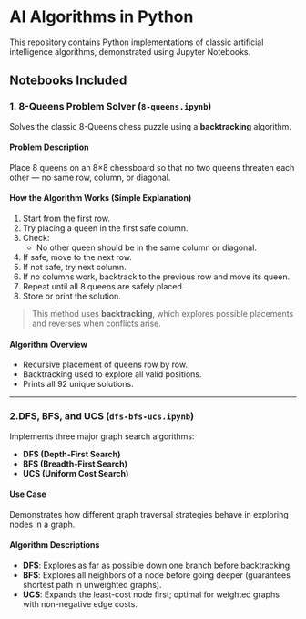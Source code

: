 # AI Algorithms in Python

This repository contains Python implementations of classic artificial intelligence algorithms, demonstrated using Jupyter Notebooks.

## Notebooks Included

### 1.  8-Queens Problem Solver (`8-queens.ipynb`)

Solves the classic 8-Queens chess puzzle using a **backtracking** algorithm.

#### Problem Description

Place 8 queens on an 8×8 chessboard so that no two queens threaten each other — no same row, column, or diagonal.

#### How the Algorithm Works (Simple Explanation)

1. Start from the first row.
2. Try placing a queen in the first safe column.
3. Check:
   - No other queen should be in the same column or diagonal.
4. If safe, move to the next row.
5. If not safe, try next column.
6. If no columns work, backtrack to the previous row and move its queen.
7. Repeat until all 8 queens are safely placed.
8. Store or print the solution.

> This method uses **backtracking**, which explores possible placements and reverses when conflicts arise.

#### Algorithm Overview

- Recursive placement of queens row by row.
- Backtracking used to explore all valid positions.
- Prints all 92 unique solutions.

---

### 2.DFS, BFS, and UCS (`dfs-bfs-ucs.ipynb`)

Implements three major graph search algorithms:
- **DFS (Depth-First Search)**
- **BFS (Breadth-First Search)**
- **UCS (Uniform Cost Search)**

####  Use Case

Demonstrates how different graph traversal strategies behave in exploring nodes in a graph.

####  Algorithm Descriptions

- **DFS**: Explores as far as possible down one branch before backtracking.
- **BFS**: Explores all neighbors of a node before going deeper (guarantees shortest path in unweighted graphs).
- **UCS**: Expands the least-cost node first; optimal for weighted graphs with non-negative edge costs.



